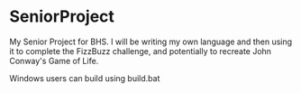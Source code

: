 # SeniorProject
My Senior Project for BHS. I will be writing my own language and then using it to complete the FizzBuzz challenge, and potentially to recreate John Conway's Game of Life.

Windows users can build using build.bat